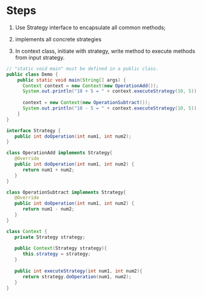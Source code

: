 

# Steps
1. Use Strategy interface to encapsulate all common methods;
2. implements all concrete strategies

3. In context class, initiate with strategy, write method to execute methods from input strategy.

``` java
// "static void main" must be defined in a public class.
public class Demo {
    public static void main(String[] args) {
      Context context = new Context(new OperationAdd());    
      System.out.println("10 + 5 = " + context.executeStrategy(10, 5));
 
      context = new Context(new OperationSubtract());      
      System.out.println("10 - 5 = " + context.executeStrategy(10, 5));        
    }
}

interface Strategy {
   public int doOperation(int num1, int num2);
}

class OperationAdd implements Strategy{
   @Override
   public int doOperation(int num1, int num2) {
      return num1 + num2;
   }
}

class OperationSubtract implements Strategy{
   @Override
   public int doOperation(int num1, int num2) {
      return num1 - num2;
   }
}

class Context {
   private Strategy strategy;
 
   public Context(Strategy strategy){
      this.strategy = strategy;
   }
 
   public int executeStrategy(int num1, int num2){
      return strategy.doOperation(num1, num2);
   }
}



```